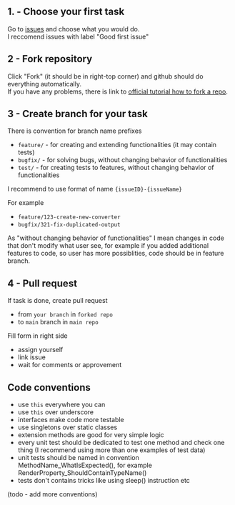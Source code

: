 ## 1. - Choose your first task

Go to [issues](https://github.com/Marcin99b/ModelsConverter/issues) and choose what you would do.  
I reccomend issues with label "Good first issue"  

## 2 - Fork repository

Click "Fork" (it should be in right-top corner) and github should do everything automatically.  
If you have any problems, there is link to [official tutorial how to fork a repo](https://docs.github.com/en/get-started/quickstart/fork-a-repo).

## 3 - Create branch for your task

There is convention for branch name prefixes
- `feature/` - for creating and extending functionalities (it may contain tests)
- `bugfix/` - for solving bugs, without changing behavior of functionalities
- `test/` - for creating tests to features, without changing behavior of functionalities  

I recommend to use format of name `{issueID}-{issueName}`

For example 
- `feature/123-create-new-converter`
- `bugfix/321-fix-duplicated-output`

As "without changing behavior of functionalities" I mean changes in code that don't modify what user see, for example if you added additional features to code, so user has more possiblities, code should be in feature branch.

## 4 - Pull request

If task is done, create pull request 
- from `your branch` in `forked repo`  
- to `main` branch in `main repo`

Fill form in right side
- assign yourself
- link issue
- wait for comments or approvement

## Code conventions

- use `this` everywhere you can
- use `this` over underscore
- interfaces make code more testable
- use singletons over static classes
- extension methods are good for very simple logic
- every unit test should be dedicated to test one method and check one thing (I recommend using more than one examples of test data)
- unit tests should be named in convention MethodName_WhatIsExpected(), for example RenderProperty_ShouldContainTypeName()
- tests don't contains tricks like using sleep() instruction etc

(todo - add more conventions)
